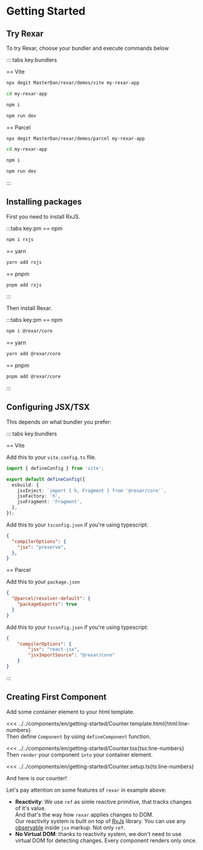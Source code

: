 # Getting Started

## Try Rexar

To try Rexar, choose your bundler and execute commands below

::: tabs key:bundlers

== Vite
```sh
npx degit MasterDan/rexar/demos/vite my-rexar-app
```
```sh
cd my-rexar-app
```
```sh
npm i
```
```sh
npm run dev
```

== Parcel
```sh
npx degit MasterDan/rexar/demos/parcel my-rexar-app
```
```sh
cd my-rexar-app
```
```sh
npm i
```
```sh
npm run dev
```
:::

## Installing packages

First you need to install RxJS.

:::tabs key:pm
== npm
```sh
npm i rxjs
```
== yarn
```sh
yarn add rxjs
```
== pnpm
```sh
pnpm add rxjs
```
:::

Then install Rexar.

:::tabs key:pm
== npm
```sh
npm i @rexar/core
```
== yarn
```sh
yarn add @rexar/core
```
== pnpm
```sh
pnpm add @rexar/core
```
:::

<script setup>
import Demo from '../../components/tools/Demo.vue'
import { Counter } from '../../components/en/getting-started/Counter.tsx'
</script>

## Configuring JSX/TSX

This depends on what bundler you prefer:

::: tabs key:bundlers

== Vite

Add this to your `vite.config.ts` file.

```ts
import { defineConfig } from 'vite';

export default defineConfig({
  esbuild: {
    jsxInject: `import { h, Fragment } from '@rexar/core'`,
    jsxFactory: 'h',
    jsxFragment: 'Fragment',
  },
});
```
Add this to your `tsconfig.json` if you're using typescript:
```json
{
  "compilerOptions": {
    "jsx": "preserve",
  },
}
```
== Parcel

Add this to your `package.json`
```json
{
  "@parcel/resolver-default": {
    "packageExports": true
  }
}
```
Add this to your `tsconfig.json` if you're using typescript:
```json
{
    "compilerOptions": {
        "jsx": "react-jsx",
        "jsxImportSource": "@rexar/core"
    }
}
```

:::


## Creating First Component

Add some container element to your html template.

<<< ../../components/en/getting-started/Counter.template.html{html:line-numbers}  
Then define `Component` by using `defineComponent` function.

<<< ../../components/en/getting-started/Counter.tsx{tsx:line-numbers}  
Then `render` your component `into` your container element.

<<< ../../components/en/getting-started/Counter.setup.ts{ts:line-numbers}

And here is our counter!
<Demo :is="Counter" />

Let's pay attention on some features of `rexar` in example above:
- **Reactivity**: We use `ref` as simle reactive primitive, that tracks changes of it's value.  
  And that's the way how `rexar` applies changes to DOM.  
  Our reactivity system is built on top of [RxJs](https://rxjs.dev/) library. You can use any [observable](https://rxjs.dev/guide/observable) inside `jsx` markup. Not only `ref`.
- **No Virtual DOM**: thanks to reactivity system, we don't need to use virtual DOM for detecting changes. Every component renders only once.
